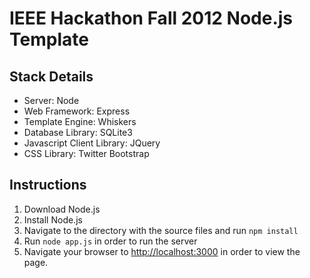 IEEE Hackathon Fall 2012 Node.js Template
=========================================

Stack Details
-------------

- Server: Node
- Web Framework: Express
- Template Engine: Whiskers
- Database Library: SQLite3
- Javascript Client Library: JQuery
- CSS Library: Twitter Bootstrap

Instructions
------------

1. Download Node.js
2. Install Node.js
3. Navigate to the directory with the source files and
run `npm install`
4. Run `node app.js` in order to run the server
5. Navigate your browser to [http://localhost:3000](http://localhost:3000) in order to view
the page.
